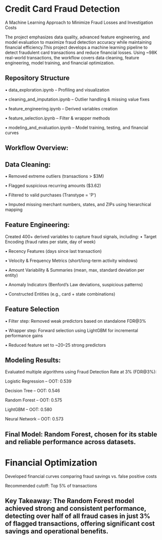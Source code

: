 # Credit Card Fraud Detection
A Machine Learning Approach to Minimize Fraud Losses and Investigation Costs

The project emphasizes data quality, advanced feature engineering, and model evaluation to maximize fraud detection accuracy while maintaining financial efficiency.This project develops a machine learning pipeline to detect fraudulent card transactions and reduce financial losses. Using ~98K real-world transactions, the workflow covers data cleaning, feature engineering, model training, and financial optimization.


## Repository Structure
• data_exploration.ipynb – Profiling and visualization

• cleaning_and_imputation.ipynb – Outlier handling & missing value fixes

• feature_engineering.ipynb – Derived variables creation

• feature_selection.ipynb – Filter & wrapper methods

• modeling_and_evaluation.ipynb – Model training, testing, and financial curves

## Workflow Overview:

## Data Cleaning:
• Removed extreme outliers (transactions > $3M)

• Flagged suspicious recurring amounts ($3.62)

• Filtered to valid purchases (Transtype = 'P')

• Imputed missing merchant numbers, states, and ZIPs using hierarchical mapping

## Feature Engineering:
Created 400+ derived variables to capture fraud signals, including:
• Target Encoding (fraud rates per state, day of week)

• Recency Features (days since last transaction)

• Velocity & Frequency Metrics (short/long-term activity windows)

• Amount Variability & Summaries (mean, max, standard deviation per entity)

• Anomaly Indicators (Benford’s Law deviations, suspicious patterns)

• Constructed Entities (e.g., card + state combinations)

## Feature Selection
• Filter step: Removed weak predictors based on standalone FDR@3%

• Wrapper step: Forward selection using LightGBM for incremental performance gains

• Reduced feature set to ~20–25 strong predictors

## Modeling Results: 
Evaluated multiple algorithms using Fraud Detection Rate at 3% (FDR@3%):

Logistic Regression – OOT: 0.539

Decision Tree – OOT: 0.546

Random Forest – OOT: 0.575

LightGBM – OOT: 0.580

Neural Network – OOT: 0.573

## Final Model: Random Forest, chosen for its stable and reliable performance across datasets.

#  Financial Optimization
Developed financial curves comparing fraud savings vs. false positive costs

Recommended cutoff: Top 5% of transactions

## Key Takeaway: The Random Forest model achieved strong and consistent performance, detecting over half of all fraud cases in just 3% of flagged transactions, offering significant cost savings and operational benefits.
